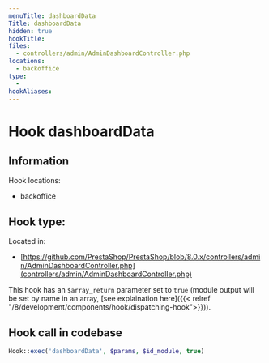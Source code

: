 ```yaml
---
menuTitle: dashboardData
Title: dashboardData
hidden: true
hookTitle: 
files:
  - controllers/admin/AdminDashboardController.php
locations:
  - backoffice
type:
  - 
hookAliases:
---
```


# Hook dashboardData

## Information

Hook locations: 
  - backoffice

Hook type: 
  - 

Located in: 
  - [https://github.com/PrestaShop/PrestaShop/blob/8.0.x/controllers/admin/AdminDashboardController.php](controllers/admin/AdminDashboardController.php)

This hook has an `$array_return` parameter set to `true` (module output will be set by name in an array, [see explaination here]({{< relref "/8/development/components/hook/dispatching-hook">}})).

## Hook call in codebase

```php
Hook::exec('dashboardData', $params, $id_module, true)
```